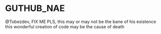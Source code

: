 # GUTHUB_NAE
@Tobezdev, FIX ME PLS, this may or may not be the bane of his existence 
this wonderful creation of code may be the cause of death
